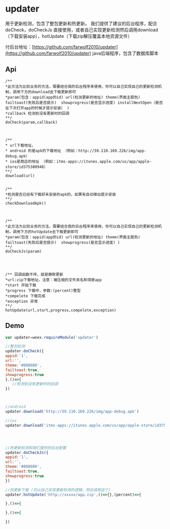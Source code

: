 # updater

用于更新检测，包含了整包更新和热更新。 我们提供了建议的后台程序，配合doCheck，doCheckJs 直接使用，或者自己实现更新检测然后调用download（下载安装app），hotUpdate（下载zip解压覆盖本地资源文件）

付后台地址：[https://github.com/farwolf2010/updater](https://github.com/farwolf2010/updater) java后端程序，包含了数据库脚本

## Api

```
/**
*此方法为比较业务的方法，需要结合我的后台程序来使用，你可以自己实现自己的更新检测机制，调用下方的download去下载更新即可
*param(包含：appid(app的id) url(检测更新的地址) theme(界面主题色) failtoast(失败后是否提示)  showprogress(是否显示进度) installNextOpen（是否在下次打开app的时候才提示安装） )
*callback 检测到没有更新时的回调
**/
doCheck(param,callback)



/**
* url下载地址，
* android 的是apk的下载地址 （例如：http://59.110.169.226/img/app-debug.apk）
* ios是商店的地址 （例如：itms-apps://itunes.apple.com/us/app/apple-store/id375380948）
**/
download(url)


/**
*检测是否已经有下载好未安装的apk的，如果有自动弹出提示安装
**/
checkDownloadApk()



/**
*此方法为比较业务的方法，需要结合我的后台程序来使用，你可以自己实现自己的更新检测机制，调用下方的hotUpdate去下载更新即可
*param(包含：appid(app的id) url(检测更新的地址) theme(界面主题色) failtoast(失败后是否提示)  showprogress(是否显示进度) )
**/
doCheckJs(param)




/** 回调函数不传，就是静默更新
*url:zip下载地址，注意：被压缩的文件夹名称得是app
*start 开始下载
*progress 下载中，参数:(percent)整型
*compelete 下载完成
*exception 异常
**/
hotUpdate(url,start,progress,compelete,exception)
```

## Demo

```js
var updater=weex.requireModule('updater')

//整包检测
updater.doCheck({
appid:'1',
url:'',
theme:'#808080',
failtoast:true,
showprogress:true
},()=>{
   //检测到没有更新时的回调
})



//android
updater.download('http://59.110.169.226/img/app-debug.apk')

//ios
updater.download('itms-apps://itunes.apple.com/us/app/apple-store/id375380948')




//热更新检测和我们提供的后台配套
updater.doCheckJs({
appid:'1',
url:'',
theme:'#808080',
failtoast:true,
showprogress:true
})

//热更新下载 (可以自己实现更新检测的逻辑，然后调用这个)
updater.hotUpdate('http://xxxxx/app.zip',()=>{},(percent)=>{

},()=>{

},()=>{

})
```



